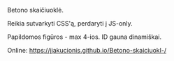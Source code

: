 Betono skaičiuoklė.

Reikia sutvarkyti CSS'ą, perdaryti į JS-only.

Papildomos figūros - max 4-ios. ID gauna dinamiškai. 

Online: https://jjakucionis.github.io/Betono-skaiciuokl-/